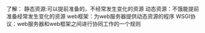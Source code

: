 了解：
静态资源:可以提前准备的，不经常发生变化的资源
动态资源：不饿能提前准备经常发生变化的资源
web框架：为web服务器提供动态资源的程序
WSGI协议：web服务器和web框架之间进行协同工作的一个规则


